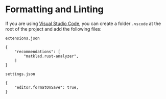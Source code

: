 # Formatting and Linting

If you are using [Visual Studio Code](https://code.visualstudio.com/), you can create a folder `.vscode` at the root of the project and add the following files:

`extensions.json`
```
{
    "recommendations": [
        "matklad.rust-analyzer",
    ]
}
```

`settings.json`
```
{
    "editor.formatOnSave": true,
}
```
